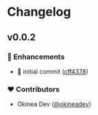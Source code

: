 # Changelog


## v0.0.2


### 🚀 Enhancements

- 🎉 initial commit ([cff4378](https://github.com/okineadev/okineadev-npm/commit/cff4378))

### ❤️ Contributors

- Okinea Dev ([@okineadev](http://github.com/okineadev))

